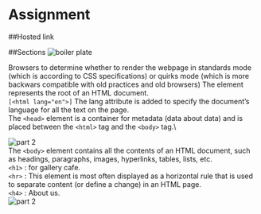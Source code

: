 # Assignment
##Hosted link

##Sections
![boiler plate](https://github.com/UgamRaj/Assignment1/assets/124122714/51ee0cad-d719-4142-ae9c-89be2b72ddf1)
<!DOCTYPE html>
Browsers to determine whether to render the webpage in standards mode (which is according to CSS specifications) or quirks mode (which is more backwars compatible with old practices and old browsers)
The <html> element represents the root of an HTML document.\
`[<html lang="en">]` The lang attribute is added to specify the document’s language for all the text on the page.\
The  `<head>` element is a container for metadata (data about data) and is placed between the `<html>` tag and the `<body>` tag.\

![part 2](https://github.com/UgamRaj/Assignment1/assets/124122714/074324fe-9384-45e9-8872-1bdca75f60dc)  
The `<body>` element contains all the contents of an HTML document, such as headings, paragraphs, images, hyperlinks, tables, lists, etc.\
`<h1>` : for gallery cafe.\
`<hr>` : This element is most often displayed as a horizontal rule that is used to separate content (or define a change) in an HTML page.\
`<h4>` : About us.\
![part 2](https://github.com/UgamRaj/Assignment1/assets/124122714/69a5cd8e-6174-446a-b9fc-2a311159e42b)

